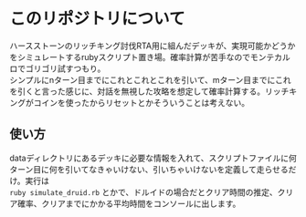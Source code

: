 # このリポジトリについて
ハースストーンのリッチキング討伐RTA用に組んだデッキが、実現可能かどうかをシミュレートするrubyスクリプト置き場。確率計算が苦手なのでモンテカルロでゴリゴリ試すつもり。  
シンプルにnターン目までにこれとこれとこれを引いて、mターン目までにこれを引くと言った感じに、対話を無視した攻略を想定して確率計算する。リッチキングがコインを使ったからリセットとかそういうことは考えない。
## 使い方
dataディレクトリにあるデッキに必要な情報を入れて、スクリプトファイルに何ターン目に何を引いてなきゃいけない、引いちゃいけないを定義して走らせるだけ。実行は  
`ruby simulate_druid.rb`
とかで、ドルイドの場合だとクリア時間の推定、クリア確率、クリアまでにかかる平均時間をコンソールに出します。
